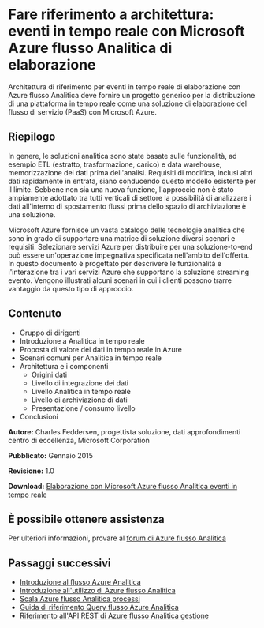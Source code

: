 <properties 
    pageTitle="Eventi in tempo reale l'elaborazione di elaborazione dell'evento flusso Analitica | Microsoft Azure" 
    description="Informazioni su come un insieme di servizi Azure può interagire per consentire l'elaborazione di eventi in tempo reale e analitica." 
    keywords="elaborazione in tempo reale, elaborazione dell'evento, l'architettura di riferimento"
    services="stream-analytics,event-hubs,storage,sql-database" 
    documentationCenter="" 
    authors="jeffstokes72" 
    manager="jhubbard" 
    editor=""/>

<tags 
    ms.service="stream-analytics" 
    ms.workload="big-data" 
    ms.tgt_pltfrm="na" 
    ms.devlang="na" 
    ms.topic="article" 
    ms.date="09/26/2016" 
    ms.author="jeffstok"/>

# <a name="reference-architecture-real-time-event-processing-with-microsoft-azure-stream-analytics"></a>Fare riferimento a architettura: eventi in tempo reale con Microsoft Azure flusso Analitica di elaborazione

Architettura di riferimento per eventi in tempo reale di elaborazione con Azure flusso Analitica deve fornire un progetto generico per la distribuzione di una piattaforma in tempo reale come una soluzione di elaborazione del flusso di servizio (PaaS) con Microsoft Azure.

## <a name="summary"></a>Riepilogo

In genere, le soluzioni analitica sono state basate sulle funzionalità, ad esempio ETL (estratto, trasformazione, carico) e data warehouse, memorizzazione dei dati prima dell'analisi. Requisiti di modifica, inclusi altri dati rapidamente in entrata, siano conducendo questo modello esistente per il limite. Sebbene non sia una nuova funzione, l'approccio non è stato ampiamente adottato tra tutti verticali di settore la possibilità di analizzare i dati all'interno di spostamento flussi prima dello spazio di archiviazione è una soluzione. 

Microsoft Azure fornisce un vasta catalogo delle tecnologie analitica che sono in grado di supportare una matrice di soluzione diversi scenari e requisiti. Selezionare servizi Azure per distribuire per una soluzione-to-end può essere un'operazione impegnativa specificata nell'ambito dell'offerta. In questo documento è progettato per descrivere le funzionalità e l'interazione tra i vari servizi Azure che supportano la soluzione streaming evento. Vengono illustrati alcuni scenari in cui i clienti possono trarre vantaggio da questo tipo di approccio.

## <a name="contents"></a>Contenuto

- Gruppo di dirigenti
- Introduzione a Analitica in tempo reale
- Proposta di valore dei dati in tempo reale in Azure
- Scenari comuni per Analitica in tempo reale
- Architettura e i componenti
    - Origini dati
    - Livello di integrazione dei dati
    - Livello Analitica in tempo reale
    - Livello di archiviazione di dati
    - Presentazione / consumo livello
- Conclusioni

**Autore:** Charles Feddersen, progettista soluzione, dati approfondimenti centro di eccellenza, Microsoft Corporation

**Pubblicato:** Gennaio 2015

**Revisione:** 1.0

**Download:** [Elaborazione con Microsoft Azure flusso Analitica eventi in tempo reale](http://download.microsoft.com/download/6/2/3/623924DE-B083-4561-9624-C1AB62B5F82B/real-time-event-processing-with-microsoft-azure-stream-analytics.pdf)


## <a name="get-help"></a>È possibile ottenere assistenza
Per ulteriori informazioni, provare al [forum di Azure flusso Analitica](https://social.msdn.microsoft.com/Forums/en-US/home?forum=AzureStreamAnalytics)

## <a name="next-steps"></a>Passaggi successivi

- [Introduzione al flusso Azure Analitica](stream-analytics-introduction.md)
- [Introduzione all'utilizzo di Azure flusso Analitica](stream-analytics-get-started.md)
- [Scala Azure flusso Analitica processi](stream-analytics-scale-jobs.md)
- [Guida di riferimento Query flusso Azure Analitica](https://msdn.microsoft.com/library/azure/dn834998.aspx)
- [Riferimento all'API REST di Azure flusso Analitica gestione](https://msdn.microsoft.com/library/azure/dn835031.aspx)

 
